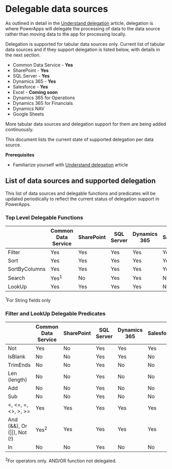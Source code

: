 <properties
    pageTitle="Delegable data sources | Microsoft PowerApps"
    description="List of all supported delegable data sources"
    services=""
    suite="powerapps"
    documentationCenter="na"
    authors="archnair"
    manager="anneta"
    editor=""
    tags=""/>
<tags
    ms.service="powerapps"
    ms.devlang="na"
    ms.topic="article"
    ms.tgt_pltfrm="na"
    ms.workload="na"
    ms.date="10/30/2016"
    ms.author="archanan"/>

# Delegable data sources #
As outlined in detail in the [Understand delegation](delegation-overview.md) article, delegation is where PowerApps will delegate the processing of data to the data source rather than moving data to the app for processing locally.

Delegation is supported for tabular data sources only. Current list of tabular data sources and if they support delegation is listed below, with details in the next section.
- Common Data Service - **Yes**
- SharePoint - **Yes**
- SQL Server - **Yes**
- Dynamics 365 - **Yes**
- Salesforce - **Yes**
- Excel - **Coming soon**
- Dynamics 365 for Operations
- Dynamics 365 for Financials
- Dynamics NAV
- Google Sheets

More tabular data sources and delegation support for them are being added continuously.

This document lists the current state of supported delegation per data source.

**Prerequisites**

- Familiarize yourself with [Understand delegation](delegation-overview.md) article

## List of data sources and supported delegation ##
This list of data sources and delegable functions and predicates will be updated periodically to reflect the current status of delegation support in PowerApps.

### Top Level Delegable Functions ###

|               | Common Data Service              | SharePoint | SQL Server | Dynamics 365 | Salesforce |
|---------------|----------------------------------|------------|------------|--------------|------------|
| Filter        | Yes                              | Yes        | Yes        | Yes          | Yes        |
| Sort          | Yes                              | Yes        | Yes        | Yes          | Yes        |
| SortByColumns | Yes                              | Yes        | Yes        | Yes          | Yes        |
| Search        | Yes<sup>1</sup>                  | No         | Yes        | Yes          | No         |
| LookUp        | Yes                              | Yes        | Yes        | Yes          | No         |

<sup>1</sup>For String fields only

### Filter and LookUp Delegable Predicates ###

|                            | Common Data Service                              | SharePoint | SQL Server | Dynamics 365 | Salesforce |
|----------------------------|--------------------------------------------------|------------|------------|--------------|------------|
| Not                        | Yes                                              | No         | Yes        | Yes          | Yes        |
| IsBlank                    | No                                               | No         | Yes        | Yes          | No         |
| TrimEnds                   | No                                               | No         | Yes        | No           | No         |
| Len (length)               | No                                               | No         | Yes        | No           | No         |
| Add                        | No                                               | No         | Yes        | No           | No         |
| Sub                        | No                                               | No         | Yes        | No           | No         |
| <, <=, =, <>, >, >=        | Yes                                              | Yes        | Yes        | Yes          | Yes        |
| And (&&), Or (&#124;&#124;), Not (!) | Yes<sup>2</sup>                        | Yes        | Yes        | Yes          | Yes        |
| In                         | No                                               | No         | Yes        | No           | No         |

<sup>2</sup>For operators only. AND/OR function not delegated.
